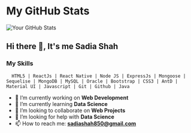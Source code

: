# My GitHub Stats

![Your GitHub Stats](https://github-readme-stats.vercel.app/api?username=sadia-hub)

## Hi there 👋, It's me Sadia Shah
<!--   ### I am highly motivated and energetic Software Engineering student who believes in learning by solving challenging tasks, through online platforms and working among expert developers. Eager to perform valuable work using computer programming skills.
-->
  ### My Skills
      HTML5 | ReactJs | React Native | Node JS | ExpressJs | Mongoose | Sequelise | MongoDB | MySQL | Oracle | Bootstrap | CSS3 | AntD | Material UI | Javascript | Git | Github | Java

- 🔭 I’m currently working on **Web Development**
- 🌱 I’m currently learning **Data Science**
- 👯 I’m looking to collaborate on **Web Projects**
- 🤔 I’m looking for help with **Data Science**
- 📫 How to reach me: **sadiashah850@gmail.com**

<!--
**Sadia-hub/Sadia-hub** is a ✨ _special_ ✨ repository because its `README.md` (this file) appears on your GitHub profile.

Here are some ideas to get you started:

- 🔭 I’m currently working on ...
- 🌱 I’m currently learning ...
- 👯 I’m looking to collaborate on ...
- 🤔 I’m looking for help with ...
- 💬 Ask me about ...
- 📫 How to reach me: ...
- 😄 Pronouns: ...
- ⚡ Fun fact: ...
-->
